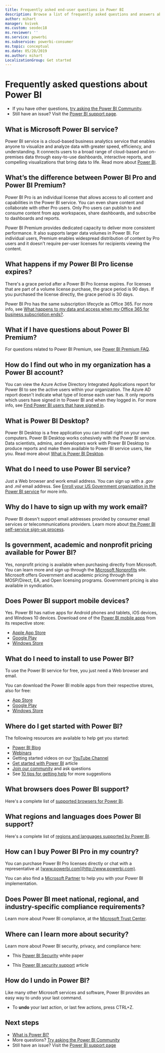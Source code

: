 ```yaml
---
title: Frequently asked end-user questions in Power BI
description: Browse a list of frequently asked questions and answers about the Power BI service and the Power BI mobile apps.
author: mihart
manager: kvivek
ms.custom: seodec18
ms.reviewer: ''
ms.service: powerbi
ms.subservice: powerbi-consumer
ms.topic: conceptual
ms.date: 05/28/2019
ms.author: mihart
LocalizationGroup: Get started
---
```


# Frequently asked questions about Power BI

* If you have other questions, [try asking the Power BI Community](http://community.powerbi.com/).
* Still have an issue? Visit the [Power BI support page](https://powerbi.microsoft.com/support/).

## What is Microsoft Power BI service?

Power BI service is a cloud-based business analytics service that enables anyone to visualize and analyze data with greater speed, efficiency, and understanding. It connects users to a broad range of cloud-based and on-premises data through easy-to-use dashboards, interactive reports, and compelling visualizations that bring data to life. Read more about [Power BI](../power-bi-overview.md).

## What’s the difference between Power BI Pro and Power BI Premium?

Power BI Pro is an individual license that allows access to all content and capabilities in the Power BI service. You can even share content and collaborate with other Pro users. Only Pro users can publish to and consume content from app workspaces, share dashboards, and subscribe to dashboards and reports.

Power BI Premium provides dedicated capacity to deliver more consistent performance. It also supports larger data volumes in Power BI. For individual users, Premium enables widespread distribution of content by Pro users and it doesn't require per-user licenses for recipients viewing the content.

## What happens if my Power BI Pro license expires?

There's a grace period after a Power BI Pro license expires. For licenses that are part of a volume license purchase, the grace period is 90 days. If you purchased the license directly, the grace period is 30 days.

Power BI Pro has the same subscription lifecycle as Office 365. For more info, see [What happens to my data and access when my Office 365 for business subscription ends?](https://support.office.com/article/What-happens-to-my-data-and-access-when-my-Office-365-for-business-subscription-ends-4436582f-211a-45ec-b72e-33647f97d8a3).

## What if I have questions about Power BI Premium?

For questions related to Power BI Premium, see [Power BI Premium FAQ](../service-premium-faq.md).

## How do I find out who in my organization has a Power BI account?

You can view the Azure Active Directory Integrated Applications report for Power BI to see the active users within your organization. The Azure AD report doesn't indicate what type of license each user has. It only reports which users have signed in to Power BI and when they logged in. For more info, see [Find Power BI users that have signed in](../service-admin-access-usage.md).

## What is Power BI Desktop?

Power BI Desktop is a free application you can install right on your own computers. Power BI Desktop works cohesively with the Power BI service.  Data scientists, admins, and developers work with Power BI Desktop to produce reports and make them available to Power BI service users, like you. Read more about [What is Power BI Desktop](../desktop-what-is-desktop.md).

## What do I need to use Power BI service?

Just a Web browser and work email address. You can sign up with a *.gov* and *.mil* email address. See [Enroll your US Government organization in the Power BI service](../service-govus-signup.md) for more info.

## Why do I have to sign up with my work email?

Power BI doesn't support email addresses provided by consumer email services or telecommunications providers. Learn more about [the Power BI self-service sign-up process](../service-self-service-signup-for-power-bi.md).

## Is government, academic and nonprofit pricing available for Power BI?

Yes, nonprofit pricing is available when purchasing directly from Microsoft. You can learn more and sign up through the [Microsoft Nonprofits](https://www.microsoft.com/nonprofits/power-bi) site. Microsoft offers Government and academic pricing through the MOSP/Direct, EA, and Open licensing programs. Government pricing is also available in syndication.

## Does Power BI support mobile devices?

Yes. Power BI has native apps for Android phones and tablets, iOS devices, and Windows 10 devices. Download one of the [Power BI mobile apps](https://powerbi.microsoft.com/mobile) from its respective store:  

* [Apple App Store](http://go.microsoft.com/fwlink/?LinkId=526218)
* [Google Play](http://go.microsoft.com/fwlink/?LinkID=544867&clcid=0x409)
* [Windows Store](http://go.microsoft.com/fwlink/?LinkId=526478)

## What do I need to install to use Power BI?

To use the Power BI service for free, you just need a Web browser and email.

You can download the Power BI mobile apps from their respective stores, also for free:

* [App Store](http://go.microsoft.com/fwlink/?LinkId=526218)
* [Google Play](http://go.microsoft.com/fwlink/?LinkID=544867&clcid=0x409)
* [Windows Store](http://go.microsoft.com/fwlink/?LinkId=526478)

## Where do I get started with Power BI?

The following resources are available to help get you started:

* [Power BI Blog](http://blogs.msdn.com/b/powerbi/)
* [Webinars](../webinars.md)
* Getting started videos on our [YouTube Channel](https://www.youtube.com/user/mspowerbi)
* [Get started with Power BI](../service-get-started.md) article
* [Join our community](https://community.powerbi.com/) and ask questions
* See [10 tips for getting help](../service-tips-for-finding-help.md) for more suggestions

## What browsers does Power BI support?

Here's a complete list of [supported browsers for Power BI](../service-browser-support.md).

## What regions and languages does Power BI support?

Here's a complete list of [regions and languages supported by Power BI](../supported-languages-countries-regions.md).

## How can I buy Power BI Pro in my country?

You can purchase Power BI Pro licenses directly or chat with a representative at [www.powerbi.com](http://www.powerbi.com).

You can also find a [Microsoft Partner](https://partner.microsoft.com/) to help you with your Power BI implementation.

## Does Power BI meet national, regional, and industry-specific compliance requirements?

Learn more about Power BI compliance, at the [Microsoft Trust Center](http://go.microsoft.com/fwlink/?LinkId=785324).

## Where can I learn more about security?

Learn more about Power BI security, privacy, and compliance here:

* This [Power BI Security](http://go.microsoft.com/fwlink/?LinkId=829185) white paper

* This [Power BI security support](../service-admin-power-bi-security.md) article

## How do I undo in Power BI?

Like many other Microsoft services and software, Power BI provides an easy way to undo your last command.

* To **undo** your last action, or last few actions, press CTRL+Z.

## Next steps

* [What is Power BI?](../power-bi-overview.md)
* More questions? [Try asking the Power BI Community](http://community.powerbi.com/)
* Still have an issue? Visit the [Power BI support page](https://powerbi.microsoft.com/support/)